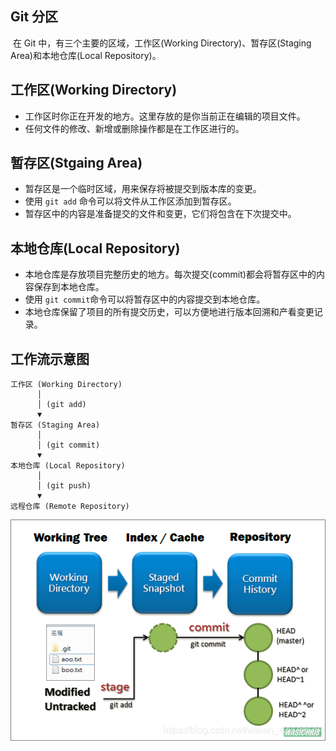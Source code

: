 ## Git 分区

​	在 Git 中，有三个主要的区域，工作区(Working Directory)、暂存区(Staging Area)和本地仓库(Local Repository)。

## 工作区(Working Directory)

- 工作区时你正在开发的地方。这里存放的是你当前正在编辑的项目文件。
- 任何文件的修改、新增或删除操作都是在工作区进行的。

## 暂存区(Stgaing Area)

- 暂存区是一个临时区域，用来保存将被提交到版本库的变更。
- 使用 `git add` 命令可以将文件从工作区添加到暂存区。
- 暂存区中的内容是准备提交的文件和变更，它们将包含在下次提交中。

## 本地仓库(Local Repository)

- 本地仓库是存放项目完整历史的地方。每次提交(commit)都会将暂存区中的内容保存到本地仓库。
- 使用 `git commit`命令可以将暂存区中的内容提交到本地仓库。
- 本地仓库保留了项目的所有提交历史，可以方便地进行版本回溯和产看变更记录。

## 工作流示意图

```
工作区 (Working Directory)
      │
      │ (git add)
      ▼
暂存区 (Staging Area)
      │
      │ (git commit)
      ▼
本地仓库 (Local Repository)
      │
      │ (git push)
      ▼
远程仓库 (Remote Repository)
```

![](..\picture\git分区.png)